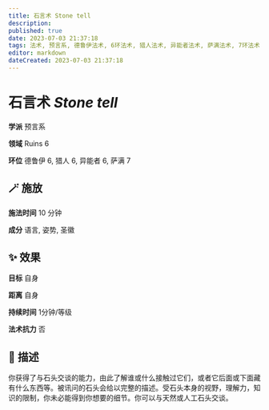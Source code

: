 ```yaml
---
title: 石言术 Stone tell
description: 
published: true
date: 2023-07-03 21:37:18
tags: 法术, 预言系, 德鲁伊法术, 6环法术, 猎人法术, 异能者法术, 萨满法术, 7环法术, Ruins
editor: markdown
dateCreated: 2023-07-03 21:37:18
---
```


# **石言术** *Stone tell*

**学派** 预言系 

**领域** Ruins 6

**环位** 德鲁伊 6, 猎人 6, 异能者 6, 萨满 7

## 🪄 施放

**施法时间** 10 分钟

**成分** 语言, 姿势, 圣徽

## ✨ 效果 

**目标** 自身 

**距离** 自身  

**持续时间** 1分钟/等级 

**法术抗力** 否

## 📖 描述

你获得了与石头交谈的能力，由此了解谁或什么接触过它们，或者它后面或下面藏有什么东西等。被讯问的石头会给以完整的描述。受石头本身的视野，理解力，知识的限制，你未必能得到你想要的细节。你可以与天然或人工石头交谈。
    